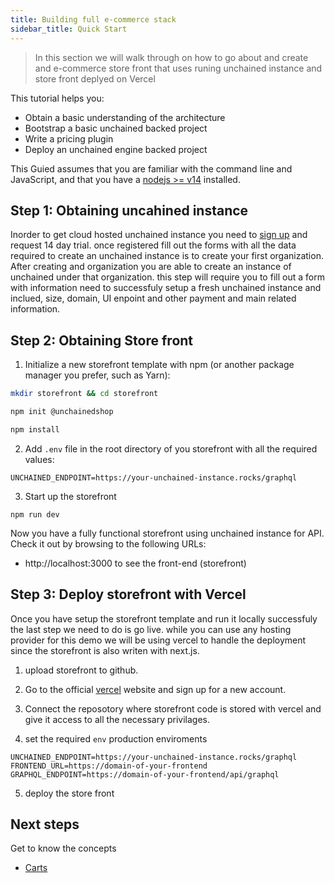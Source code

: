 ```yaml
---
title: Building full e-commerce stack
sidebar_title: Quick Start
---
```


> In this section we will walk through on how to go about and create and e-commerce store front
> that uses runing unchained instance and store front deplyed on Vercel

This tutorial helps you:

- Obtain a basic understanding of the architecture
- Bootstrap a basic unchained backed project
- Write a pricing plugin
- Deploy an unchained engine backed project

This Guied assumes that you are familiar with the command line and
JavaScript, and that you have a [nodejs >= v14](https://nodejs.org/en/)  installed.

## Step 1: Obtaining uncahined instance

Inorder to get cloud hosted unchained instance you need to [sign up](https://unchained.shop/en/signup) and request 14 day trial.
once registered fill out the forms with all the data required to create an unchained instance is to create your first organization.
After creating and organization you are able to create an instance of unchained under that organization. this step will require you to fill out a form with information need to successfuly setup a fresh unchained instance and inclued, size, domain, UI enpoint and other payment and main related information.


## Step 2: Obtaining Store front

1. Initialize a new storefront template with npm (or another package manager you prefer, such as Yarn):

```bash
mkdir storefront && cd storefront

npm init @unchainedshop

npm install

```

2. Add `.env` file in the root directory of you storefront with all the required values:

```
UNCHAINED_ENDPOINT=https://your-unchained-instance.rocks/graphql
```

3. Start up the storefront 

```
npm run dev
```

Now you have a fully functional storefront using unchained instance for API. Check it out by browsing to the following URLs:

- http://localhost:3000 to see the front-end (storefront)

## Step 3: Deploy storefront with Vercel

Once you have setup the storefront template and run it locally successfuly the last step we need to do is go live. while you can use any hosting provider for this demo we will be using vercel to handle the deployment since the storefront is also writen with next.js.

1. upload storefront to github.

2. Go to the official [vercel](https://vercel.com/) website and sign up for a new account.

3. Connect the reposotory where storefront code is stored with vercel and give it access to all the necessary privilages.

4. set the required `env` production enviroments

```
UNCHAINED_ENDPOINT=https://your-unchained-instance.rocks/graphql
FRONTEND_URL=https://domain-of-your-frontend
GRAPHQL_ENDPOINT=https://domain-of-your-frontend/api/graphql
```
5. deploy the store front



## Next steps

Get to know the concepts

- [Carts](concepts/carts)
